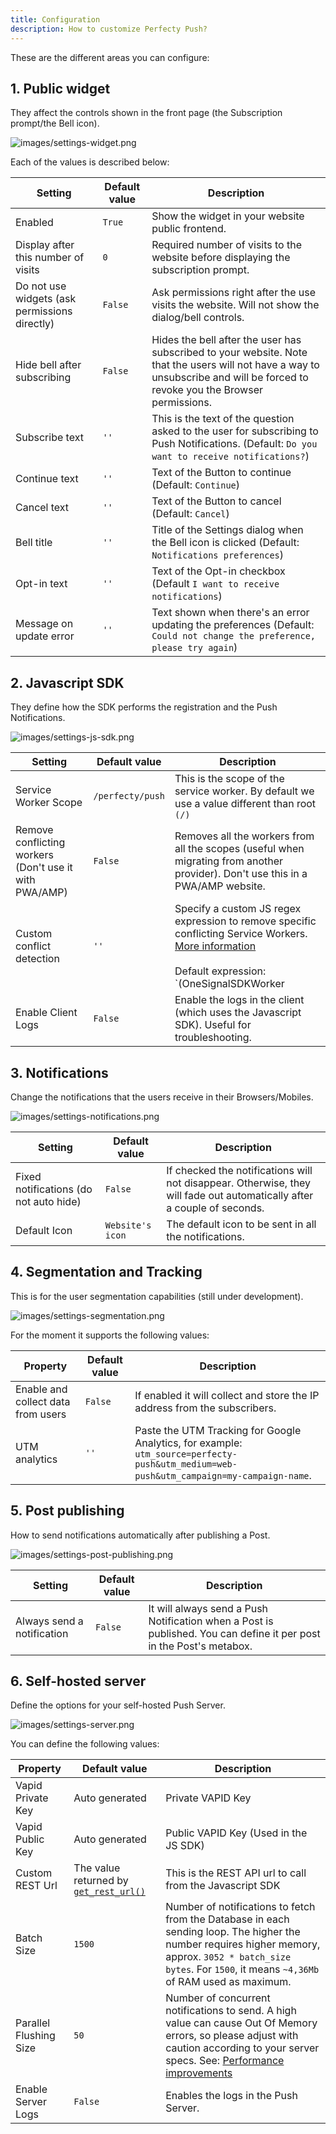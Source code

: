 ```yaml
---
title: Configuration
description: How to customize Perfecty Push?
---
```


These are the different areas you can configure:

## 1. Public widget

They affect the controls shown in the front page (the Subscription prompt/the Bell icon).

![images/settings-widget.png](images/settings-widget.png)

Each of the values is described below:

Setting | Default value | Description
--- | --- | ---
Enabled | `True` | Show the widget in your website public frontend.
Display after this number of visits | `0` | Required number of visits to the website before displaying the subscription prompt.
Do not use widgets (ask permissions directly) | `False` | Ask permissions right after the use visits the website. Will not show the dialog/bell controls.
Hide bell after subscribing | `False` | Hides the bell after the user has subscribed to your website. Note that the users will not have a way to unsubscribe and will be forced to revoke you the Browser permissions.
Subscribe text | `''` | This is the text of the question asked to the user for subscribing to Push Notifications. (Default: `Do you want to receive notifications?`)
Continue text | `''` | Text of the Button to continue (Default: `Continue`)
Cancel text | `''` | Text of the Button to cancel (Default: `Cancel`)
Bell title | `''` | Title of the Settings dialog when the Bell icon is clicked (Default: `Notifications preferences`)
Opt-in text | `''` | Text of the Opt-in checkbox (Default `I want to receive notifications`)
Message on update error | `''` | Text shown when there's an error updating the preferences (Default: `Could not change the preference, please try again`)

## 2. Javascript SDK

They define how the SDK performs the registration and the Push Notifications.

![images/settings-js-sdk.png](images/settings-js-sdk.png)

Setting | Default value | Description
--- | --- | ---
Service Worker Scope | `/perfecty/push` | This is the scope of the service worker. By default we use a value different than root `(/)`
Remove conflicting workers (Don't use it with PWA/AMP) | `False` | Removes all the workers from all the scopes (useful when migrating from another provider). Don't use this in a PWA/AMP website.
Custom conflict detection | `''` | Specify a custom JS regex expression to remove specific conflicting Service Workers.  [More information](./conflict-resolution/)<br /><br /> Default expression: `(OneSignalSDKWorker|wonderpush-worker-loader|webpushr-sw|subscribers-com\/firebase-messaging-sw|gravitec-net-web-push-notifications|push_notification_sw)`
Enable Client Logs| `False` | Enable the logs in the client (which uses the Javascript SDK). Useful for troubleshooting.

## 3. Notifications

Change the notifications that the users receive in their Browsers/Mobiles.

![images/settings-notifications.png](images/settings-notifications.png)

Setting | Default value | Description
--- | --- | ---
Fixed notifications (do not auto hide) | `False` | If checked the notifications will not disappear. Otherwise, they will fade out automatically after a couple of seconds.
Default Icon | `Website's icon` | The default icon to be sent in all the notifications.

## 4. Segmentation and Tracking

This is for the user segmentation capabilities (still under development).

![images/settings-segmentation.png](images/settings-segmentation.png)

For the moment it supports the following values:

Property | Default value | Description
--- | --- | ---
Enable and collect data from users | `False` | If enabled it will collect and store the IP address from the subscribers.
UTM analytics | `''` | Paste the UTM Tracking for Google Analytics, for example: `utm_source=perfecty-push&utm_medium=web-push&utm_campaign=my-campaign-name`.

## 5. Post publishing

How to send notifications automatically after publishing a Post. 

![images/settings-post-publishing.png](images/settings-post-publishing.png)

Setting | Default value | Description
--- | --- | ---
Always send a notification | `False` |  It will always send a Push Notification when a Post is published. You can define it per post in the Post's metabox.

## 6. Self-hosted server

Define the options for your self-hosted Push Server.

![images/settings-server.png](images/settings-server.png)

You can define the following values:

Property | Default value | Description
--- | --- | ---
Vapid Private Key | Auto generated | Private VAPID Key
Vapid Public Key | Auto generated | Public VAPID Key (Used in the JS SDK)
Custom REST Url | The value returned by [`get_rest_url()`](https://developer.wordpress.org/reference/functions/get_rest_url/) | This is the REST API url to call from the Javascript SDK
Batch Size | `1500` | Number of notifications to fetch from the Database in each sending loop. The higher the number requires higher memory, approx. `3052 * batch_size bytes`. For `1500`, it means `~4,36Mb` of RAM used as maximum.
Parallel Flushing Size | `50` | Number of concurrent notifications to send. A high value can cause Out Of Memory errors, so please adjust with caution according to your server specs. See: [Performance improvements](./performance-improvements/)
Enable Server Logs | `False` | Enables the logs in the Push Server.
